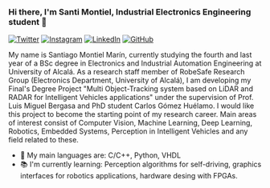 ### Hi there, I'm Santi Montiel, Industrial Electronics Engineering student 👋

<!--
**SantiMontiel/SantiMontiel** is a ✨ _special_ ✨ repository because its `README.md` (this file) appears on your GitHub profile.

Here are some ideas to get you started:

- 🔭 I’m currently working on ...
- 🌱 I’m currently learning ...
- 👯 I’m looking to collaborate on ...
- 🤔 I’m looking for help with ...
- 💬 Ask me about ...
- 📫 How to reach me: ...
- 😄 Pronouns: ...
- ⚡ Fun fact: ...
-->

[![Twitter](https://img.shields.io/badge/twitter-%230077B5.svg?&style=for-the-badge&logo=twitter&logoColor=white&color=00acee)](https://twitter.com/SantiMntl)
[![Instagram](https://img.shields.io/badge/Instagram-E4405F?style=for-the-badge&logo=instagram&logoColor=white)](https://instagram.com/santimntl)
[![LinkedIn](https://img.shields.io/badge/LinkedIn-0077B5?style=for-the-badge&logo=linkedin&logoColor=white)](https://www.linkedin.com/in/santiago-montiel-mar%C3%ADn-07401b19b/)
[![GitHub](https://img.shields.io/badge/GitHub-4C4C4C?style=for-the-badge&logo=github&logoColor=white)](https://github.com/SantiMontiel)

My name is Santiago Montiel Marín, currently studying the fourth and last year of a BSc degree in Electronics and Industrial Automation Engineering at University of Alcalá. As a research staff member of RobeSafe Research Group (Electronics Department, University of Alcalá), I am developing my Final's Degree Project "Multi Object-Tracking system based on LiDAR and RADAR for Intelligent Vehicles applications" under the supervision of Prof. Luis Miguel Bergasa and PhD student Carlos Gómez Huélamo. I would like this project to become the starting point of my research career. Main areas of interest consist of Computer Vision, Machine Learning, Deep Learning, Robotics, Embedded Systems, Perception in Intelligent Vehicles and any field related to these. 

- 👾 My main languages are: C/C++, Python, VHDL
- 📚 I'm currently learning: Perception algorithms for self-driving, graphics interfaces for robotics applications, hardware desing with FPGAs.
